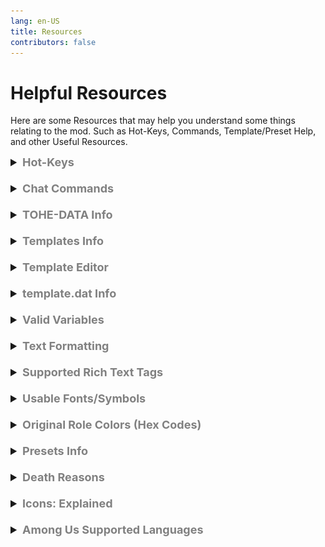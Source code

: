 ```yaml
---
lang: en-US
title: Resources
contributors: false
---
```


# Helpful Resources
Here are some Resources that may help you understand some things relating to the mod. Such as Hot-Keys, Commands, Template/Preset Help, and other Useful Resources.

<font size=4em>
<details>
<summary><b><font color=gray>Hot-Keys</font></b></summary>
Below is a list of Hot-Keys that you can use to make your experience better while playing TOHE. You can use these Hot-Keys to perform certain actions.
Note: List is not 100% complete. Some hot-keys may have been removed and still live here, some may have been added and still not live here.
<details>
<summary><b><font color=red>Host-Only</font></b></summary>
<table>
<tr>
<td align="center"><b>Command</b></td>
<td align="center"><b>Function</b></td>
</tr>
<tr>
<td><kbd>F6</kbd></td>
<td>Force skip meeting and count all active votes</td>
</tr>
<tr>
<td><kbd>Ctrl</kbd>+<kbd>Right Click</kbd></td>
<td>Kill the selected player</td>
</tr>
<tr>
<td><kbd>Shift</kbd> + <kbd>C</kbd> + <kbd>Enter</kbd></td>
<td>Show chat bubble</td>
</tr>
<tr>
<td><kbd>Shift</kbd> + <kbd>L</kbd> + <kbd>Enter</kbd></td>
<td>Force end game</td>
</tr>
<tr>
<td><kbd>Shift</kbd> + <kbd>M</kbd> + <kbd>Enter</kbd></td>
<td>Force start / end meeting</td>
</tr>
<tr>
<td><kbd>Shift</kbd></td>
<td>Start game immediately</td>
</tr>
<tr>
<td><kbd>C</kbd></td>
<td>Reset start countdown</td>
</tr>
<tr>
<td><kbd>Shift</kbd> + <kbd>Ctrl</kbd>+ <kbd>N</kbd></td>
<td>Show description of current game options</td>
</tr>
<tr>
<td><kbd>Ctrl</kbd>+ <kbd>N</kbd></td>
<td>Show current game options</td>
</tr>
<tr>
<td><kbd>Ctrl</kbd>+ <kbd>Delete</kbd></td>
<td>Reset to default TOHE options</td>
</tr>
<tr>
<td><kbd>Shift</kbd> + <kbd>E</kbd> + <kbd>Enter</kbd></td>
<td>suicide</td>
</tr>
<tr>
<td><kbd>Shift</kbd> + <kbd>D</kbd> + <kbd>Enter</kbd></td>
<td>open all doors (airship)</td>
</tr>
<tr>
<td><kbd>Shift</kbd> + <kbd>K</kbd> + <kbd>Enter</kbd></td>
<td>set your kill cooldown to 0</td>
</tr>
<tr>
<td><kbd>Shift</kbd> + <kbd>T</kbd> + <kbd>Enter</kbd></td>
<td>complete all your tasks</td>
</tr>
<tr>
<td><kbd>Y</kbd></td>
<td>pc sync options for all client</td>
</tr>
<tr>
<td><kbd>G</kbd></td>
<td>show intros</td>
</tr>
<tr>
<td><kbd>=</kbd></td>
<td>switch task show</td>
</tr>
<tr>
<td><kbd>I</kbd></td>
<td>get present coordinate</td>
</tr>
</table>
</details>
<br>
<details>
<summary><b><font color=red>Mod-Only</font></b></summary>
<table>
<tr>
<td align="center"> <b>Command</b></td>
<td align="center"> <b>Function</b></td>
</tr>
<tr>
<td><kbd>Alt</kbd> + <kbd>F11</kbd></td>
<td>Change resolution</td>
</tr>
<tr>
<td><kbd>F5</kbd> + <kbd>T</kbd></td>
<td>Reload custom translation</td>
</tr>
<tr>
<td><kbd>F5</kbd> + <kbd>X</kbd></td>
<td>Output custom translation</td>
</tr>
<tr>
<td><kbd>Ctrl</kbd> + <kbd>F1</kbd></td>
<td>Output log file to desktop</td>
</tr>
<tr>
<td><kbd>Alt</kbd> + <kbd>C</kbd></td>
<td>Copy current game options</td>
</tr>
<tr>
<td><kbd>F10</kbd></td>
<td>Open root directory of game</td>
</tr>
<tr>
<td><kbd>Ctrl</kbd></td>
<td>Go through Lobby Dropship walls</td>
</tr>
</table>
</details>
<br>
<details>
<summary><b><font color=red>Everyone</font></b></summary>
<table>
<tr>
<td align="center"> <b>Command</b></td>
<td align="center"> <b>Function</b></td>
</tr>
<tr>
<td><kbd>Alt</kbd> + <kbd>Enter</kbd></td>
<td>Switch to full-screen (PC only)</td>
</tr>
</table>
</details>

> From: The Enhanced Network + Compiling: NotPyro404
</details>
<br>
<details>
<summary><b><font color=gray>Chat Commands</font></b></summary>

Below is a list of commands that you can use to make your experience better while playing TOHE. You can use these commands in the chat box to perform certain actions.

Note: Commands in bold are considered "essential" and are recommended for all players.
Note: List is not 100% complete. Some commands may have been removed and still live here, some may have been added and still not live here.
<details>
<summary><b><font color=red>Everyone</font></b></summary>
<table>
<tr>
<td align="center"> <b>Command</b></td>
<td align="center"> <b>Function</b></td>
</tr>
<tr>
<td><b>/m</b></td>
<td><b>Show your role description</b></td>
</tr>
<tr>
<td><b>/r</b></td>
<td><b>Show a list of active roles</b></td>
</tr>
<tr>
<td><b>/r [role]</b></td>
<td><b>Show specific role description</b></td>
</tr>
<tr>
<td>/win</td>
<td>Last win players</td>
</tr>
<tr>
<td>/n</td>
<td>Show current game options</td>
</tr>
<tr>
<td>/n r</td>
<td>Show all enabled roles</td>
</tr>
<tr>
<td>/n all</td>
<td>Show all settings</td>
</tr>
<tr>
<td>/h</td>
<td>Show command list</td>
</tr>
<tr>
<td>/color [color]</td>
<td>Set your color</td>
</tr>
<tr>
<td><b>/tpin</b></td>
<td><b>Teleports you inside of the Lobby Dropship</b></td>
</tr>
<tr>
<td><b>/tpout</b></td>
<td><b>Teleports you outside of the Lobby Dropship</b></td>
</tr>
<tr>
<td>/qt</td>
<td>Exit this lobby forever</td>
</tr>
<tr>
<td>/xf</td>
<td>Fix when name cover msg content</td>
</tr>
</table>
</details>
<br>
<details>
<summary><b><font color=red>Mod-Only</font></b></summary>
<table>
<tr>
<td align="center"> <b>Command</b></td>
<td align="center"> <b>Function</b></td>
</tr>
<tr>
<td>/dump</td>
<td>Output log file to desktop</td>
</tr>
<tr>
<td>/v</td>
<td>Check all player's mod version</td>
</tr>
<tr>
<td>/l</td>
<td>Last game result</td>
</tr>
<tr>
<td>/t [temp]</td>
<td>Show template text</td>
</tr>
</table>
</details>
<br>
<details>
<summary><b><font color=red>Host-Only</font></b></summary>
<table>
<tr>
<td align="center"> <b>Command</b></td>
<td align="center"> <b>Function</b></td>
</tr>
<tr>
<td><b>/s [text]</b></td>
<td><b>Send host message</b></td>
</tr>
<tr>
<td><b>/id</b></td>
<td><b>Show all players' id</b></td>
</tr>
<tr>
<td>/rn [name]</td>
<td>Set your name</td>
</tr>
<tr>
<td>/hn [text]</td>
<td>Hide lobby code</td>
</tr>
<tr>
<td>/level [level]</td>
<td>Set your game level</td>
</tr>
<tr>
<td>/dis [crew/imp]</td>
<td>Someone disconncted</td>
</tr>
<tr>
<td>/mw [seconds]</td>
<td>Set message wait time</td>
</tr>
<tr>
<td>/exe [player id]</td>
<td>Exile player</td>
</tr>
<tr>
<td>/kill [player id]</td>
<td>Kill player</td>
</tr>
<tr>
<td>/end</td>
<td>Force end game</td>
</tr>
<tr>
<td>/hy</td>
<td>Force start/end meeting</td>
</tr>
</table>
</details>
<br>
<details>
<summary><b><font color=red>Moderator-Only</font></b></summary>
<table>
<tr>
<td align="center"> <b>Command</b></td>
<td align="center"> <b>Function</b></td>
</tr>
<tr>
<td><b>/s [text]</b></td>
<td><b>Send moderator message</b> (if setting is on)</td>
</tr>
<tr>
<td><b>/mid</b></td>
<td><b>Show all players' id</b></td>
</tr>
<tr>
<td>/warn [player id] [reason]</td>
<td>Warn specific player</td>
</tr>
<tr>
<td>/kick [player id] [reason]</td>
<td>Kick specific player</td>
</tr>
<tr>
<td>/ban [player id] [reason]</td>
<td>Ban specific player</td>
</tr>
<tr>
<td>/modcolor [hexcode] [hexcode]</td>
<td>Change the color of the moderator tag</td>
</tr>
</table>
</details>

> From: The Enhanced Network + Compiling: NotPyro404
</details>
<br>
<details>
<summary><b><font color=gray>TOHE-DATA Info</font></b></summary>

Open the root directory of game: `...\Among Us\TOHE-DATA\`

There are a few files:

- `BanList.txt`: A list of friendcodes that will be unable to join your lobby.

- `Default_Teamplate.txt`: This is the Default TOHE Template file. If you wish to reset your templates to default, You can use this. (No idea why it says Teamplate.)

- `DenyName.txt`: A list of names that will be filtered out of the game.

- `Moderators.txt`: A list of friendcodes that will receive a nice Moderator tag (editable via `...\Among Us\Language\english.dat`) as well as permissions to moderate your lobby (such as using the commands near the top of the page). Only grant users you trust these permissions! (NOTE: `english.dat` is only if you are on the English Translation of base game Among Us. If you are using another Translation, please rename the english part to the translation you are using. (ie: `Spanish.dat/SChinese.dat/Latam.dat`/so on.) A list of all base game supported translations can be found on the [Resources](./Resources.html) Page.)

- `template.txt`: You can modify the `welcome` and `onMeeting` messages here. You can also add custom templates here as well following the same format as `welcome` & `onMeeting` use.

- `VIP-List.txt`: A list of friendcodes that will be given a sweet VIP tag (editable via `...\Among Us\Language\english.dat`) as well as permissions to change their name color. (NOTE: `english.dat` is only if you are on the English Translation of base game Among Us. If you are using another Translation, please rename the english part to the translation you are using. (ie: `Spanish.dat/SChinese.dat/Latam.dat`/so on.) A list of all base game supported translations can be found on the [Resources](./Resources.html) Page.)

- `WhiteList.txt`: A list of friendcodes that will be exempt from blacklisted platforms, along with level requirements.

> From: The Enhanced Network + Compiling: NotPyro404
</details>
<br>
<details>
<summary><b><font color=gray>Templates Info</font></b></summary>

Open the root directory of the mod and find the `..\Among Us\TOHE-DATA\template.txt` file.

You can see that there are some words in the file, such as `welcome`, `onMeeting`, and other gibberish.
- `welcome:exampleMessage` - this is the message that will be sent when other players enter your lobby.
- `onMeeting:exampleMessage` - this is the message that will be sent when each meeting starts. 
- `onFirstMeeting:exampleMessage` - this is just like `onMeeting`, but the message sent here will only be sent on the <i>first</i> meeting. Any meetings after will prioritize `onMeeting`. 

You can edit these templates, or add your own on new-lines!

On a new-line, you want to add your trigger word and your message. Such as: `[example]:this is an example template!` <i>(The trigger word being `[example]` and the message being `this is an example template!`. (YOU NEED THE `:`!))</i> You can add as many of these as you want. You can then save the file, boot up the mod, and run `/t [example]` in your chat box to see if it's set up to your liking!

Alternatively, you may also use this [Template Editor](https://ultradragon005.github.io/AmongUs-Utilities/editor.html) put together by one of TOHE's Contributors, [Drakos](https://github.com/Ultradragon005).
<details>
<summary><b><font color=gray>Guide</font></b></summary>

There is a Tutorial at the bottom of the Template Editior's page if you need it. If you do not want to watch it, here's a small guide abounht how to use it.

1. Enter a Title for the template. This title will be displayed at the top of the template when its activated in game. Here's what the title will look like by default:
![image](./images/TemplateTitle.png)
2. Enter in what you want the template to display. You can edit the Font Size & Text Colors, but it is recommended to do it last. (From: Drakos)
3. Enter in the name for this template. This name will also be the trigger word for this template. `[example]:this is an example template!` (`[example]` being the name/trigger word)
4. Click the "Copy as HTML Formatted" to copy your template to your clipboard.
5. Locate `..\Among Us\TOHE-DATA\template.txt` and paste your new template on a new-line.
6. You can then save the file [`[Ctrl] + [S]`], boot up the mod, and run `/t [example]` in your chat box to see if it's set up to your liking!
</details>

If you create copies of the template name on newlines, it will send them in seperate messages. Here's an example from Drakos: 
![image](./images/TemplateNewLines.png)

> From + Compiling: NotPyro404 + Images: Drakos
</details>
<br>
<details>
<summary><b><font color=gray>Template Editor</font></b></summary>

Here's a Template Editor which you can use to edit or create templates.<br>
[Template Editor](https://ultradragon005.github.io/AmongUs-Utilities/editor.html)<br>

The Template Editor is only 1 of the many Utilities (Also by Drakos) which are on this [Among Us Utilities](https://ultradragon005.github.io/AmongUs-Utilities/index.html) page. You can find a [Welcome Message Guide](https://ultradragon005.github.io/AmongUs-Utilities/guide.html), [Pixel Art Editor](https://ultradragon005.github.io/AmongUs-Utilities/pixelgrid.html), [Gallery](https://ultradragon005.github.io/AmongUs-Utilities/gallery.html), & also the [Template Editor](https://ultradragon005.github.io/AmongUs-Utilities/editor.html) shown already.<br><br>

> From: Drakos
</details>
<br>
<details>
<summary><b><font color=gray>template.dat Info</font></b></summary>

You can edit your `template.dat` to say really anything you want! You can also download custom templates shared by others. If you want to use one, make sure the file is renamed to `english.dat` before using it, if it isn't already. (NOTE: english.dat is only if you are on the English Translation of base game Among Us. If you are using another Translation, please rename the english part to the translation you are using. (ie: `Spanish.dat/SChinese.dat/Latam.dat`/so on.) A list of all base game supported translations can be found on the [Resources](./Resources.html) Page.)<br><br>

Note: You have to put the file in the following directory: `.\Among Us\Language` for it to work. (Make sure your file is a `.dat` file, otherwise it will not work. Paste it alongside the `template.dat` file already in your folder.)<br><br>

You can do a lot with your `template.dat`, for this though, we'll refer to it as `english.dat` for simplicity sake. For starters, you can edit the Host Text, Icon, & Color. I won't go into depth on <i>everything</i> that the `english.dat` can edit, but it's almost every line of text that can be displayed on the screen. Once you get the hang of editing the Host Text, Icon, & Color, you can move down the list to edit anything you really want to (Such as Role Names, Role Descriptions, VIP Text, Moderator Text, and more).<br>
Below is what the default `template.dat` looks like, Versus what the edited `english.dat` I have looks like.<br>
![image](./images/HostTextDefault.png)<br>
Versus what the edited `english.dat` I have looks like.<br>
![image](./images/HostTextEdited.png)<br><br>

Just mess around a little bit, and have fun! Make sure you copy your template as a backup before you try messing with it again, or messing with the mod itself.<br>

> From + Compiling: NotPyro404
</details>
<br>
<details>
<summary><b><font color=gray>Valid Variables</font></b></summary>

- `{{PlayerSpeedMod}}` - Displays the speed of players.
- `{{CrewLightMod}}` - Displays the vision radius of a Crewmate.
- `{{ImpostorLightMod}}` - Displays the vision radius of an Impostor.
- `{{KillCooldown}}` - Displays the default Kill Cooldown set in your Among Us settings.
- `{{NumCommonTasks}}` - Displays the amount of Common Tasks per player.
- `{{NumLongTasks}}` - Displays the amount of Long Tasks per player.
- `{{NumShortTasks}}` - Displays the amount of Short Tasks per player.
- `{{AmongUsVersion}}` - Displays the current Among Us version.
- `{{InternalVersion}}` - Displays the source code plugin version.
- `{{NumEmergencyMeetings}}` - Displays the amount of emergency meetings allowed per player.
- `{{EmergencyCooldown}}` - Displays the cooldown before you can call another meeting after the last one is finished.
- `{{DiscussionTime}}` - Displays the time period where you can talk before voting.
- `{{VotingTime}}` - Displays the time period where you vote.
- `{{Date}}` - Displays the current date.
- `{{Time}}` - Displays the current time.
- `{{RoomCode}}` - Displays the Room Code.
- `{{PlayerName}}` - Displays the players username. (The one reading the variable)
- `{{HostName}}` - Displays the hosts username.
- `{{ModVersion}}` - Displays the current version of TOHE.
- `{{Map}}` - Displays the Map that is going to be played.

> From: The Enhanced Network + Compiling: NotPyro404
</details>
<br>
<details>
<summary><b><font color=gray>Text Formatting</font></b></summary>

- `<color=#[hex]>exampleText</color>` Changes the <span style="background-image: linear-gradient(to right, red, orange, yellow, green, blue, indigo, violet); -webkit-background-clip: text; color: transparent;"> Color </span> of the text/font.
- `<b>exampleText</b>` Enables <b>Bold</b> for the text/font.
- `<s>exampleText</s>` Enables <s>Strikethrough</s> for the text/font.
- `<u>exampleText</u>` Enables <u>Underline</u> for the text/font.
- `<i>exampleText</i>` Enables <i>Italics</i> for the text/font.
- `<mark>exampleText</mark>` Enables <mark>Highlight</mark> for the text/font.
- `<sup>exampleText</sup>` Enables <sup>Superscript</sup> for the text/font.
- `<sub>exampleText</sub>` Enables <sub>Subscript</sub> for the text/font.
- `<size=[size][%]>exampleText</size>` Sets the <font size=2em>Size</font> of the text/font. (Can type exact text/font sizes or use percentages.)
- `\n` Creates a New Line. (Such as `<br>` (or the `[Enter]` key) would)

> From: The Enhanced Network + Compiling: NotPyro404
</details>
<br>
<details>
<summary><b><font color=gray>Supported Rich Text Tags</font></b></summary>

Here's a full list of Rich Text Tags that you can use for formatting. Some may not work, so keep that in mind. There is a `<font>` tag, that will not work with all fonts, it will only work with the Fonts covered in the next dropdown menu.
[Link to List](https://docs.unity3d.com/Packages/com.unity.textmeshpro@3.2/manual/RichTextSupportedTags.html)<br><br>

> From: Unity Technologies
</details>
<br>
<details>
<summary><b><font color=gray>Usable Fonts/Symbols</font></b></summary>

Here's a Doc covering Fonts & Symbols that you can use while creating Templates! This Doc also shows some Sprites which are technically other Symbols, as well as some Icons and what exactly they mean when you see them!
[Link to Doc](https://docs.google.com/document/d/e/2PACX-1vQh4sc9RL_Byt3kextqngdaAuGovFO_YaxHITZsIKqcd39mUAc6sQ89sfsSRGZsHUCecfIQiDY2WtQ-/pub)<br><br>

> From: Drakos
</details>
<br>
<details>
<summary><b><font color=gray>Original Role Colors (Hex Codes)</font></b></summary>

You can find the <i>original</i> Hex Codes of TOHE Roles [Here](https://github.com/0xDrMoe/TownofHost-Enhanced/blob/main/Resources/roleColor.json).<br><br>

> From: The Enhanced Network
</details>
<br>
<details>
<summary><b><font color=gray>Presets Info</font></b></summary>

You can save your favorite settings as presets and load them later. You can also download presets shared by others. If you want to use a preset, make sure the file is renamed to `Options.json` before using if, it isn't already. (If you do not have `File name extensions` marked on the `View` Tab, you only need to rename it to `Options`.)

Note: You have to put the file in the following directory: `.\Among Us\TOHE-DATA\SaveData` for it to work. (If you cannot locate `TOHE-DATA\SaveData`, try enabling `Hidden items` on the `View` Tab!)

For some member submitted presets, browse [here](/Presets.html)

> From + Compiling: NotPyro404
</details>
<br>
<details>
<summary><b><font color=gray>Death Reasons</font></b></summary>

Here's a list of Death Reasons, and what makes them occur: [Death Reasons](https://docs.google.com/document/d/e/2PACX-1vTD5Qn3DchoADfPjxH1j11wfXzp3Is9GAMYnZYt5RePbM7OS_Iz4mNWgigQvN3rkFHh_QVfBguhV0rb/pub)<br>
If you don't want to read the Doc, they will all be listed below!<br><br>

`- Death Reason`<br>
`Role/Scenario: (Rough Explanation)`<br><br>

- Kill<br>
Any Role that can Kill (Is applied to any role that does not have a special death reason)<br><br>

- Ejected<br>
When a player is voted (Is applied when a player is voted out during a Meeting)<br><br>

- Suicide<br>
Unlucky (Happens to the player by chance)<br>
Ghoul (If the player with Ghoul finishes all tasks when alive)<br>
Addict (If the Addict does not vent by the suicide timer)<br>
Deathpact (If the marked players do not meet in time)<br>
Mastermind (If the manipulated target does not kill by the timer, or a meeting is called while they are manipulated)<br>
Mercenary (If Mercenary does not kill by the suicide timer)<br>
Pixie (Can only happen if Pixie suicides if target is not voted out setting is on)<br>
Terrorist (Can only happen if Can Win by Suicide setting is on)<br><br>

- Disconnected<br>
Player leaves the Game (If no cause of death was established, does not always display if the player disconnected)<br><br>

- Fall<br>
Ladders on Airship/Fungle (Fall From Ladders setting)<br><br>

- Guessed
Evil Guesser (If a player was guessed or if a player misguessed)<br>
Nice Guesser (If a player was guessed or if a player misguessed)<br>
Doomsayer (If a player was guessed or if a player misguessed)<br>
Guesser (If a player was guessed or if a player misguessed)<br>
Guesser Mode (If a player was guessed or if a player misguessed)<br><br>

- Other<br>
Shouldn’t happen (404: DeathReasonNotFound)<br>
Game Master (Only exception, the death reason of Game Master will be Other)<br><br>

- Spelled<br>
Witch (Given to a player marked by the Witch if the Witch isn't voted out)<br><br>

- Cursed<br>
Cursed Wolf (Given to players killed by the Cursed Wolf's reflect)<br><br>

- Hexed<br>
Hex Master (Given to a player marked by the Hex Master if the HexMaster isn't voted out)<br><br>

- Heartbroken<br>
Lovers (Given to the other Lover when their Lover died)<br><br>

- Bitten<br>
Vampire (Given to players that Vampire has used their kill button on)<br><br>

- Poisoned<br>
Poisoner (Given to players that Poisoner has used their kill button on)<br>
Alchemist (Poison Potion)<br><br>

- Exploded<br>
Bomber (Given to players within the radius of the Bomber when it explodes)<br>
Nuker (Given to players within the radius of the Nuker when it explodes)<br>
Fireworker (Given to players killed by the Fireworker's fireworks)<br>
Berserker (If Bombed Kills setting on)<br>
Bastion (Given to players if they use a vent that the Bastion did)<br>
Agitator (Given to players if they hold the Agitator's bomb (hot potato) and don't pass it on)<br>
Taskinator (Given to player if they do a task that the Taskinator did)
Terrorist (Given to all players when Terrorist meets their win-condition)<br>
Burst (Given to Killer if they killed a player with Burst & failed to stay in a vent when the detonation goes off)<br><br>

- Misfire
Deceiver (Whoever Deceiver’s ability is used on)<br>
Reverie (If Cooldown increases too much)<br>
Sheriff (If Sheriff tries to kill player with role they aren’t allowed to kill)<br>
Fireworker (If Fireworker is in their own radius when they explode)<br>
Hater (Hater kills target when misfire setting)<br>
Pursuer (When whoever Pursuer blanks attempts to kill)<br>
Vengeful Romantic (If killed someone other than partner’s killer)<br><br>

- Burned
Arsonist (Given to players that have been doused when the Arsonist vented & killed)<br><br>

- Sniped<br>
Sniper (Given to players that have been killed by the Sniper)<br><br>

- Revenge
Avenger (Happens to a random player when player with Avenger is killed)<br>
Randomizer (Happens by chance)<br>
Retributionist (Whoever Retributionist kills using their '/rv' command)<br>
Butcher (If Butcher kills Avenger then EVERYONE gets this)<br>
Nemesis (Whoever Nemesis kills using their '/rv' command)<br><br>

- Execution<br>
Jailer (Given to the players that the Jailer has jailed & killed)<br><br>

- Eaten<br>
Pelican (Given to the players that the Pelican has used their kill button on)<br><br>

- Victim<br>
Hater (Given to the player that the Hater successfully killed)<br>
Revolutionist (Given to the player that the Revolutionist attempted to recruit)<br>
Bodyguard (Given to the Bodyguard themselves)<br><br>

- Quantization<br>
Lightning (Given if a player touches another player after becoming Quantum Ghost)<br><br>

- Overtired<br>
Workholic (Given to the Workholic if they complete their tasks)<br><br>

- Ashamed<br>
Workaholic (Given to everyone else alive if Workaholic completes their tasks)<br><br>

- Destroyed<br>
Provocateur (Given to the Provocateur's target)<br>
Crusader (Given to Crusader if it tries to kill Pestilence)<br><br>

- Dismembered<br>
Butcher (Given to players the Butcher has killed)<br><br>

- Strangled<br>
Hangman (Given to players the Hangman has killed while they were shapeshifted)<br><br>

- Judged<br>
Councillor (Given to players that the Councillor used their '/tl' command on)<br>
Judge (Given to players that the Judge used their '/tl' command on)<br><br>

- Infected<br>
Infectious (Given to players killed by the Infectious)<br>
Plague Scientist (Given to players killed by the Plague Scientist)<br>
Virus (Given to players killed by the Virus)<br><br>

- Jinxed<br>
Jinx (Given to players killed by the Jinx's reflect)<br><br>

- Hacked<br>
Glitch (Given to players killed by the Glitch)<br><br>

- Plundered<br>
Pirate (Given to a player that loses the duel against the Pirate)<br><br>

- Shrouded<br>
Shroud (Given to a player marked by the Shroud if the Shroud isn't voted out, or the player hasn't performed a kill)<br><br>

- Mauled<br>
Werewolf (Given to players caught in the Werewolf's Maul Radius)<br><br>

- Drained<br>
Puppeteer ('Puppet dies alongside victim' Setting)<br><br>

- Shattered<br>
Fragile (Given to a player that any Impostor based role interacted with)<br><br>

- Trapped<br>
Trapster (Given to players that report a body killed by the Trapster)<br><br>

- Targeted<br>
Kamikaze (Given to players killed when the Kamikaze dies)<br><br>

- Retribution<br>
Instigator (Given to players that voted for the same player that the Instigator voted for)<br><br>

- Sliced<br>
Hawk (Given to a player that the Hawk has haunted)<br><br>

- Bleed<br>
Bloodmoon (Given to a player that the Bloodmoon has haunted)<br><br>

- Wrong Quiz Answer<br>
Quizmaster (Given to players that incorrectly answer a question from the Quizmaster)<br><br>

- Starved<br>
Famine (Given to anyone without bread after Famine transforms and is not voted out, or when famine uses their kill button on a player after that)<br><br>

- Armageddon<br>
Death (Given to everyone alive if Death is not voted out when they transform)<br><br>

- Alive<br>
Bug (This Death Reason occured awhile ago due to bugs, but has since been patched out)<br><br>

> From: Marg + Compiling: NotPyro404
</details>
<br>
<details>
<summary><b><font color=gray>Icons: Explained</font></b></summary>
<table>
<tr>
<td align="center"><b>Icon</b></td>
<td align="center"><b>Scenario</b></td>
</tr>
<tr>
<td><font color=#ff1919>†</font></td>
<td>This player was spelled by a <font color=#ff1919>Witch</font></td>
</tr>
<tr>
<td><font color=#fc04fc>乂</font></td>
<td>This player was hexed by a <font color=#fc04fc>Hex Master</font></td>
</tr>
<tr>
<td><font color=#6697FF>◈</font></td>
<td>This player was shrouded by a <font color=6697FF>Shroud</font></td>
</tr>
<tr>
<td><font color=EDC240>⦿</font></td>
<td>This player is being dueled by a <font color=#EDC240>Pirate</font></td>
</tr>
<tr>
<td><font color=#8464bc>?!</font></td>
<td>This player is being quizzed by a <font color=#8464bc>Quizmaster</font></td>
</tr>
<tr>
<td><font color=#b8fb4f>⚠</font></td>
<td>This player is a <font color=#b8fb4f>Snitch</font> who is about to finish their tasks</td>
</tr>
<tr>
<td><font color=#f8fa87>⚠</font></td>
<td>This player is a <font color=#f8fa87>Solsticer</font> who is about to finish their tasks</td>
</tr>
<tr>
<td><font color=#39FF14>✚</font></td>
<td>This player has a <font color=#39FF14>Medic</font> Shield</td>
</tr>
<tr>
<td><font color=#999DA0>♦</font></td>
<td>This player is the <font color=#999DA0>Executioner</font>'s target</td>
</tr>
<tr>
<td><font color=#2E856E>♦</font></td>
<td>This player is your <font color=#2E856E>Lawyer</font></td>
</tr>
<tr>
<td><font color=#FFA500>♦</font></td>
<td>This player is your <font color=#FFA500>Follower</font></td>
</tr>
<tr>
<td><font color=#fc1494>♥</font></td>
<td>This player is a <font color=#fc1494>Romantic</font></td>
</tr>
<tr>
<td><font color=#ff9ace>♥</font></td>
<td>This player is a <font color=#ff9ace>Lover</font></td>
</tr>
<tr>
<td><font color=#f0ef5b>★</font></td>
<td>This player is a <font color=#f0ef5b>Super Star</font></td>
</tr>
<tr>
<td><font color=#f46f4e>★</font></td>
<td>This player is a <font color=#f46f4e>Cyber</font></td>
</tr>
<tr>
<td><font color=#5573aa>★</font></td>
<td>This player is a <font color=#5573aa>Marshall</font></td>
</tr>
<tr>
<td><font color=#4682b4>☆</font></td>
<td>This player is a <font color=#4682b4>Captain</font></td>
</tr>
<tr>
<td><font color=#404040>☜</font></td>
<td>This player is a teammate of the <font color=#404040>Schrodinger's Cat</font></td>
</tr>
<tr>
<td><font color=#aa900d>⊠</font></td>
<td>This player is marked by the <font color=#aa900d>Jailer</font></td>
</tr>
<tr>
<td><font color=#ff1919>╳</font></td>
<td>This player is blackmailed by the <font color=#ff1919>Blackmailer</font></td>
</tr>
<tr>
<td><font color=#ff1919>∇</font></td>
<td>This player is marked by the <font color=#ff1919>Kamikaze</font></td>
</tr>
<tr>
<td><font color=#ff1919>■</font></td>
<td>This player is a quantum ghost marked by the <font color=#ff1919>Lightning</font></td>
</tr>
</table>

> From + Compiling: NotPyro404
</details>
<br>
<details>
<summary><b><font color=gray>Among Us Supported Languages</font></b></summary>

Below is a list of all languages supported by Vanilla Among Us.<br><br>

- <font color=#002654><b>French</b></font> - French<br>
- <font color=#bd0029><b>Japanese</b></font> - Japanese<br>
- <font color=#009b3a><b>Latam </b></font> - Latin American<br>
- <font color=#009344><b>Italian</b></font> - Italian<br>
- <font color=#ffc400><b>Spanish</b></font> - Spanish<br>
- <font color=#de2910><b>SChinese</b></font> - Simplified Chinese<br>
- <font color=#de2910><b>TChinese</b></font> - Traditional Chinese<br>
- <font color=#cf192b><b>English</b></font> - English<br>
- <font color=#009b3a><b>Brazilian</b></font> - Portuguese Brazil<br>
- <font color=#0036a7><b>Russian</b></font> - Russian<br>
- <font color=#1e448b><b>Dutch</b></font> - Dutch<br>
- <font color=#ffcf00><b>German</b></font> - German<br>
- <font color=#056306><b>Portuguese </b></font> - Portuguese Portugal<br>
- <font color=#dc143c><b>Polish</b></font> - Polish<br>
- <font color=#CD2E3A><b>Korean</b></font> - Korean<br>
- <font color=#FED141><b>Filipino</b></font> - Filipino<br>
- <font color=#FF8200><b>Irish</b></font> - Irish<br>

> From: Innersloth + Compiling: NotPyro404
</details>
</font>